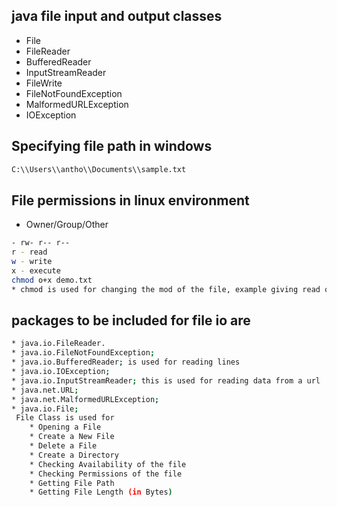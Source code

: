 ## java file input and output classes
* File
* FileReader
* BufferedReader
* InputStreamReader
* FileWrite
* FileNotFoundException
* MalformedURLException
* IOException
## Specifying file path in windows
```bash
C:\\Users\\antho\\Documents\\sample.txt
```
## File permissions in linux environment
* Owner/Group/Other
```bash
- rw- r-- r--
r - read
w - write
x - execute
chmod o+x demo.txt
* chmod is used for changing the mod of the file, example giving read or write or execute permission, or removing them
```
## packages to be included for file io are
```bash
* java.io.FileReader.
* java.io.FileNotFoundException;
* java.io.BufferedReader; is used for reading lines
* java.io.IOException;
* java.io.InputStreamReader; this is used for reading data from a url
* java.net.URL;
* java.net.MalformedURLException;
* java.io.File;
 File Class is used for
    * Opening a File
    * Create a New File
    * Delete a File
    * Create a Directory
    * Checking Availability of the file
    * Checking Permissions of the file
    * Getting File Path
    * Getting File Length (in Bytes)
```


